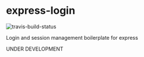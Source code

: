 # express-login

![travis-build-status](https://travis-ci.org/inoc603/express-login.svg?branch=master)

Login and session management boilerplate for express

UNDER DEVELOPMENT
